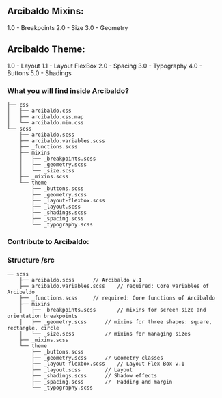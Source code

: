 

## Arcibaldo Mixins:
1.0 - Breakpoints
2.0 - Size
3.0 - Geometry

## Arcibaldo Theme:
1.0 - Layout
  1.1 - Layout FlexBox
2.0 - Spacing
3.0 - Typography
4.0 - Buttons
5.0 - Shadings
 


### What you will find inside Arcibaldo?

```
├── css
│   ├── arcibaldo.css
│   ├── arcibaldo.css.map
│   └── arcibaldo.min.css
└── scss
    ├── arcibaldo.scss
    ├── arcibaldo.variables.scss
    ├── _functions.scss
    ├── mixins
    │   ├── _breakpoints.scss
    │   ├── _geometry.scss
    │   └── _size.scss
    ├── _mixins.scss
    └── theme
        ├── _buttons.scss
        ├── _geometry.scss
        ├── _layout-flexbox.scss
        ├── _layout.scss
        ├── _shadings.scss
        ├── _spacing.scss
        └── _typography.scss
```




### Contribute to Arcibaldo:

### Structure /src
```
── scss
    ├── arcibaldo.scss		// Arcibaldo v.1
    ├── arcibaldo.variables.scss	// required: Core variables of Arcibaldo
    ├── _functions.scss		// required: Core functions of Arcibaldo
    ├── mixins
    │   ├── _breakpoints.scss		// mixins for screen size and orientation breakpoints
    │   ├── _geometry.scss		// mixins for three shapes: square, rectangle, circle
    │   └── _size.scss			// mixins for managing sizes
    ├── _mixins.scss
    └── theme
        ├── _buttons.scss
        ├── _geometry.scss		// Geometry classes
        ├── _layout-flexbox.scss	// Layout Flex Box v.1
        ├── _layout.scss		// Layout
        ├── _shadings.scss		// Shadow effects
        ├── _spacing.scss		//  Padding and margin
        └── _typography.scss
```

